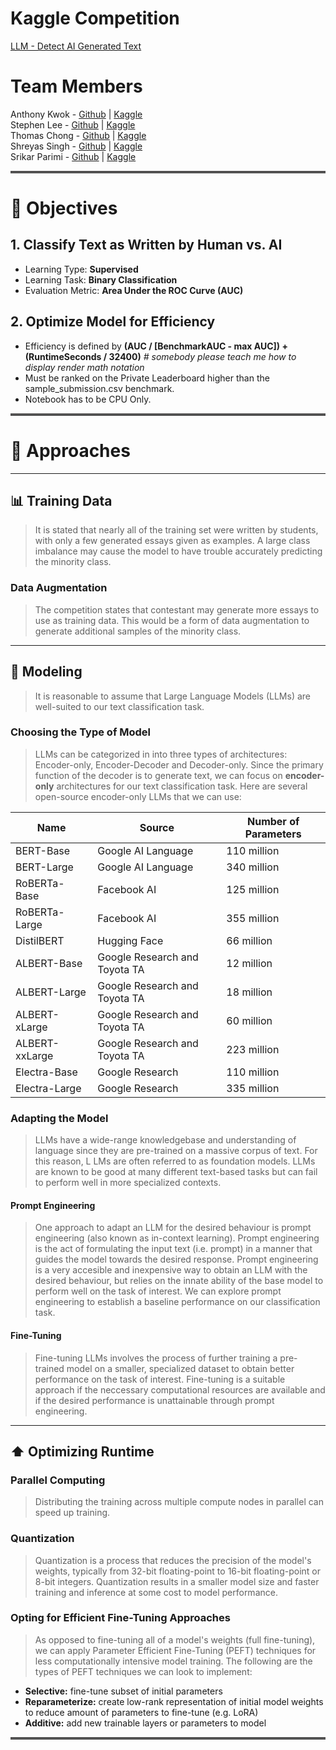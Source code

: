 # Kaggle Competition
[LLM - Detect AI Generated Text](https://www.kaggle.com/competitions/llm-detect-ai-generated-text)

# Team Members
Anthony Kwok - [Github](https://github.com/anthonynamnam) | [Kaggle](https://www.kaggle.com/anthonynam)  
Stephen Lee - [Github](https://github.com/sdlee94) | [Kaggle](https://www.kaggle.com/sdlee94)  
Thomas Chong - [Github](https://github.com/thomas-chong) | [Kaggle](https://www.kaggle.com/chongcht710)    
Shreyas Singh - [Github](https://github.com/SinghShreyas) | [Kaggle](https://www.kaggle.com/sinshreyas)   
Srikar Parimi - [Github](https://github.com/MaheshSrikar) | [Kaggle](https://www.kaggle.com/maheshsrikar)    

<hr style="border-top: 3px double #8c8b8b;">

# 🎯 Objectives

## 1. Classify Text as Written by Human vs. AI
- Learning Type: **Supervised**
- Learning Task: **Binary Classification**
- Evaluation Metric: **Area Under the ROC Curve (AUC)**

## 2. Optimize Model for Efficiency
- Efficiency is defined by **(AUC / [BenchmarkAUC - max AUC]) + (RuntimeSeconds / 32400)**  *# somebody please teach me how to display render math notation*
- Must be ranked on the Private Leaderboard higher than the sample_submission.csv benchmark.
- Notebook has to be CPU Only.

<hr style="border-top: 3px double #8c8b8b;">

# 🧠 Approaches

---

## 📊 Training Data
> It is stated that nearly all of the training set were written by students, with only a few generated essays given as examples. A large class imbalance may cause the model to have trouble accurately predicting the minority class.

### Data Augmentation
> The competition states that contestant may generate more essays to use as training data. This would be a form of data augmentation to generate additional samples of the minority class.

---

## 🤖 Modeling
> It is reasonable to assume that Large Language Models (LLMs) are well-suited to our text classification task.

### Choosing the Type of Model
> LLMs can be categorized in into three types of architectures: Encoder-only, Encoder-Decoder and Decoder-only. Since the primary function of the decoder is to generate text, we can focus on **encoder-only** architectures for our text classification task.
Here are several open-source encoder-only LLMs that we can use:

| Name          | Source                         | Number of Parameters |
|---------------|--------------------------------|----------------------|
| BERT-Base     | Google AI Language             | 110 million          |
| BERT-Large    | Google AI Language             | 340 million          |
| RoBERTa-Base  | Facebook AI                    | 125 million          |
| RoBERTa-Large | Facebook AI                    | 355 million          |
| DistilBERT    | Hugging Face                   | 66 million           |
| ALBERT-Base   | Google Research and Toyota TA  | 12 million           |
| ALBERT-Large  | Google Research and Toyota TA  | 18 million           |
| ALBERT-xLarge | Google Research and Toyota TA  | 60 million           |
| ALBERT-xxLarge| Google Research and Toyota TA  | 223 million          |
| Electra-Base  | Google Research                | 110 million          |
| Electra-Large | Google Research                | 335 million          |

### Adapting the Model
> LLMs have a wide-range knowledgebase and understanding of language since they are pre-trained on a massive corpus of text. For this reason, L LMs are often referred to as foundation models. LLMs are known to be good at many different text-based tasks but can fail to perform well in more specialized contexts.

#### Prompt Engineering
> One approach to adapt an LLM for the desired behaviour is prompt engineering (also known as in-context learning). Prompt engineering is the act of formulating the input text (i.e. prompt) in a manner that guides the model towards the desired response.
Prompt engineering is a very accesible and inexpensive way to obtain an LLM with the desired behaviour, but relies on the innate ability of the base model to perform well on the task of interest. We can explore prompt engineering to establish a baseline performance on our classification task.

#### Fine-Tuning
>Fine-tuning LLMs involves the process of further training a pre-trained model on a smaller, specialized dataset to obtain better performance on the task of interest. Fine-tuning is a suitable approach if the neccessary computational resources are available and if the desired performance is unattainable through prompt engineering.

---

## ⬆️ Optimizing Runtime

### Parallel Computing
>Distributing the training across multiple compute nodes in parallel can speed up training.

### Quantization
>Quantization is a process that reduces the precision of the model's weights, typically from 32-bit floating-point to 16-bit floating-point or 8-bit integers. Quantization results in a smaller model size and faster training and inference at some cost to model performance.

### Opting for Efficient Fine-Tuning Approaches
>As opposed to fine-tuning all of a model's weights (full fine-tuning), we can apply Parameter Efficient Fine-Tuning (PEFT) techniques for less computationally intensive model training. The following are the types of PEFT techniques we can look to implement:
- **Selective:** fine-tune subset of initial parameters
- **Reparameterize:** create low-rank representation of initial model weights to reduce amount of parameters to fine-tune (e.g. LoRA)
- **Additive:** add new trainable layers or parameters to model

<hr style="border-top: 3px double #8c8b8b;">
